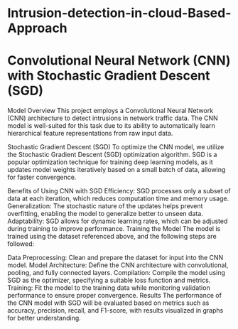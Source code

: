 # Intrusion-detection-in-cloud-Based-Approach

# Convolutional Neural Network (CNN) with Stochastic Gradient Descent (SGD)

Model Overview
This project employs a Convolutional Neural Network (CNN) architecture to detect intrusions in network traffic data. The CNN model is well-suited for this task due to its ability to automatically learn hierarchical feature representations from raw input data.

Stochastic Gradient Descent (SGD)
To optimize the CNN model, we utilize the Stochastic Gradient Descent (SGD) optimization algorithm. SGD is a popular optimization technique for training deep learning models, as it updates model weights iteratively based on a small batch of data, allowing for faster convergence.

Benefits of Using CNN with SGD
Efficiency: SGD processes only a subset of data at each iteration, which reduces computation time and memory usage.
Generalization: The stochastic nature of the updates helps prevent overfitting, enabling the model to generalize better to unseen data.
Adaptability: SGD allows for dynamic learning rates, which can be adjusted during training to improve performance.
Training the Model
The model is trained using the dataset referenced above, and the following steps are followed:

Data Preprocessing: Clean and prepare the dataset for input into the CNN model.
Model Architecture: Define the CNN architecture with convolutional, pooling, and fully connected layers.
Compilation: Compile the model using SGD as the optimizer, specifying a suitable loss function and metrics.
Training: Fit the model to the training data while monitoring validation performance to ensure proper convergence.
Results
The performance of the CNN model with SGD will be evaluated based on metrics such as accuracy, precision, recall, and F1-score, with results visualized in graphs for better understanding.
